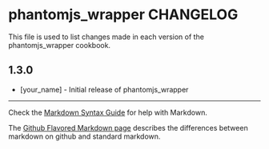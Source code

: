 phantomjs_wrapper CHANGELOG
========================

This file is used to list changes made in each version of the phantomjs_wrapper cookbook.

1.3.0
-----
- [your_name] - Initial release of phantomjs_wrapper

- - -
Check the [Markdown Syntax Guide](http://daringfireball.net/projects/markdown/syntax) for help with Markdown.

The [Github Flavored Markdown page](http://github.github.com/github-flavored-markdown/) describes the differences between markdown on github and standard markdown.
